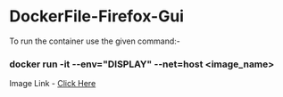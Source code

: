 # DockerFile-Firefox-Gui

To run the container use the given command:- 
### docker  run -it --env="DISPLAY" --net=host <image_name>

Image Link - [Click Here](https://hub.docker.com/r/manas2712/firefox-gui)
